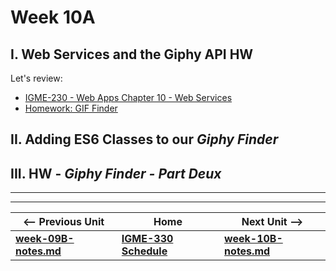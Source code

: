 # Week 10A


## I. Web Services and the Giphy API HW

Let's review:
  - [IGME-230 - Web Apps Chapter 10 - Web Services](https://github.com/tonethar/IGME-230-Master/blob/master/notes/web-apps-10.md)
  - [Homework: GIF Finder](https://github.com/tonethar/IGME-230-Master/blob/master/notes/HW-gif-finder.md)
  
  
## II. Adding ES6 Classes to our *Giphy Finder*




## III. HW - *Giphy Finder - Part Deux*




<hr><hr>

| <-- Previous Unit | Home | Next Unit -->
| --- | --- | --- 
| [**week-09B-notes.md**](week-09B-notes.md)     |  [**IGME-330 Schedule**](../schedule.md) | [**week-10B-notes.md**](week-10B-notes.md)
